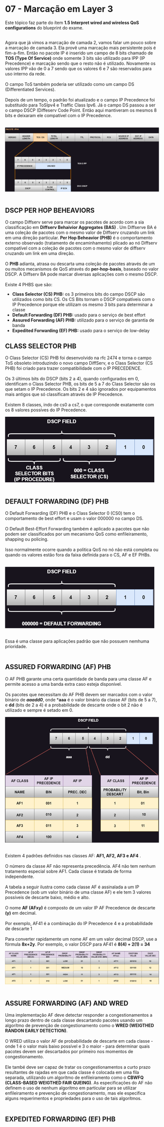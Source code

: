 # 07 - Marcação em Layer 3

Este tópico faz parte do ítem **1.5 Interpret wired and wireless QoS configurations** do blueprint do exame. <br></br>

Agora que já vimos a marcação de camada 2, vamos falar um pouco sobre a marcação de camada 3. Ela provê uma marcação mais persistente pois é fim-a-fim. Então no pacote IP é inserido um campo de 8 bits chamado de **TOS (Type Of Service)** onde somente 3 bits são utilizado para IPP (IP Precedence) e marcação sendo que o resto não é utilizado. Novamente os valores IPP vão de 0 a 7 sendo que os valores 6 e 7 são reservados para uso interno da rede. <br></br>
O campo ToS também poderia ser utilizado como um campo DS (Differentiated Services). <br></br>
Depois de um tempo, o padrão foi atualizado e o campo IP Precedence foi substituido para ToSIpv4 e Traffic Class Ipv6. Já o campo DS passou a ser o campo DSCP (Diffeserv Code Point. Então aqui mantiveram os mesmos 8 bits e deixaram ele compatível com o IP Precedence. <br></br>

![MARCAÇÃO](Imagens/pacote_ipv4.png) <br></br>

## DSCP PER HOP BEHEAVIORS

O campo Diffserv serve para marcar os pacotes de acordo com a sia classificação em **Diffserv Behaivior Aggregates (BAS)** . Um Diffserve BA é uma coleção de pacotes com o mesmo valor de Diffserv cruzando um link em uma direção particular. **Per Hop Beheavior (PHB)** é o comportamento externo observado (tratamento de encaminhamento) plicado ao nó Diffserv compatível com a coleção de pacotes com o mesmo valor de diffserv cruzando um link em uma direção. <br></br>
O **PHB** adianta, atrasa ou descarta uma coleção de pacotes através de um ou muitos mecanismos de QoS através do **per-hop-basis**, baseado no valor DSCP. A Diffserv BA pode marcar diversas aplicações com o mesmo DSCP. <br></br>
Existe 4 PHBS que são: 
* **Class Selector (CS) PHB:** os 3 primeiros bits do campo DSCP são utilizados como bits CS. Os CS Bits tornam o DSCP compatíveis com o IP Precedence porque ele utilizam os mesmo 3 bits para determinar a classe
* **Default Forwarding (DF) PHB:** usado para o serviço de best effort
* **Assured Forwarding (AF) PHB:** utilizado para o serviço de garantia de banda
* **Expedited Forwarding (EF) PHB:** usado para o serviço de low-delay

## CLASS SELECTOR PHB

O Class Selector (CS) PHB foi desenvolvido na rfc 2474 e torna o campo ToS obsoleto introduzindo o novo campo DiffServ, e o Class Selector (CS PHB) foi criado para trazer compatibilidade com o IP PRECEDENCE. <br></br>
Os 3 últimos bits do DSCP (bits 2 a 4), quando configurados em 0, identificam o Class Selector PHB, os bits de 5 a 7 do Class Selector são os que setam o IP Precedence. Os bits 2 e 4 são ignorados por equipamentos mais antigos que só classificam através de IP Precedence. <br></br>
Existem 8 classes, indo de cs0 a cs7, o que corresponde exatamente com os 8 valores possíves do IP Precedence.

![MARCAÇÃO](Imagens/campo_dscp.png) <br></br>

## DEFAULT FORWARDING (DF) PHB

O Default Forwarding (DF) PHB e o Class Selector 0 (CS0) tem o comportamento de best effort e usam o valor 000000 no campo DS. <br></br>
O Default Best-Effort Forwarding também é aplicado a pacotes que não podem ser classificados por um mecanismo QoS como enfileiramento, shapping ou policing. <br></br>
Isso normalmente ocorre quando a política QoS no nó não está completa ou quando os valores estão fora da faixa definida para o CS, AF e EF PHBs. <br></br>

![MARCAÇÃO](Imagens/campo_dscp2.png) <br></br>

Essa é uma classe para aplicações padrão que não possuem nemhuma prioridade. <br></br>

## ASSURED FORWARDING (AF) PHB

O AF PHB garante uma certa quantidade de banda para uma classe AF e permite acesso a uma banda extra caso esteja disponível. <br></br>
Os pacotes que necessitam do AF PHB devem ser marcados com o valor binário de **_aaadd0_**, onde ***aaa** é o valor binário da classe AF (bits de 5 a 7), e **dd** (bits de 2 a 4) é a probabilidade de descarte onde o bit 2 não é utilizado e sempre é setado em 0. 

![MARCAÇÃO](Imagens/campo_dscp3.png) <br></br>

Existem 4 padrões definidos nas classes AF: **AF1, AF2, AF3 e AF4** . <br></br>
O número da classe AF não representa precedência. AF4 não tem nenhum tratamento especial sobre AF1. Cada classe é tratada de forma independente. <br></br>
A tabela a seguir ilustra como cada classe AF é assinalada a um IP Precedence (sob um valor binário de uma classe AF) e ele tem 3 valores possíveis de descarte baixo, médio e alto. <br></br>
O nome **AF (AFxy)** é composto de um valor IP AF Precedence de descarte **(y)** em decimal. <br></br>
Por exemplo, AF41 é a combinação do IP Precedence 4 e a probabilidade de descarte 1 <br></br>
Para converter rapidamente um nome AF em um valor decimal DSCP, use a fórmula **__8x+2y__**. Por exemplo, o valor DSCP para AF41 é **8(4) + 2(1) = 34**

![MARCAÇÃO](Imagens/campo_dscp4.png) <br></br>

## ASSURE FORWARDING (AF) AND WRED

Uma implementação AF deve detectar responder a congestionamentos a longo prazo dentro de cada classe descartando pacotes usando um algorítmo de prevenção de congestionamento como o **WRED (WEIGTHED RANDON EARLY DETECTION)**. <br></br>
O WRED utiliza o valor AF de probabilidade de descarte em cada classe - onde 1 é o valor mais baixo possível e 3 o maior - para determinar quais pacotes devem ser descartados por primeiro nos momentos de congestionamento. <br></br>
Ele també deve ser capaz de tratar os congestionamentos a curto prazo resultantes de rajadas em que cada classe é colocada em uma fila separada, utilizando um algorítmo de enfileiramento como o **CBWFQ (CLASS-BASED WEIGTHED FAIR QUEING)**. As especificações do AF não definem o uso de nenhum algorítmo em particular para se utilizar enfileiramento e prevenção de congestionamento, mas ele especifica alguns requerimentos e propriedades para o uso de tais algorítmos. <br></br>

## EXPEDITED FORWARDING (EF) PHB